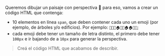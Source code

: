 Queremos dibujar un paisaje con perspectiva :eyes: para eso, vamos a crear un código HTML que contenga:

- 10 elementos en línea `span`, que deben contener cada uno un emoji  (por ejemplo, de árboles y/o edificios). Por ejemplo: 
`🌲🌳🌳🏠🏢🏦🏠🏠🌲🌳`;
- cada emoji debe tener un tamaño de letra distinto, el primero debe tener `100px` e ir bajando de a `10px` para generar la perspectiva.

> Creá el código HTML que acabamos de describir.